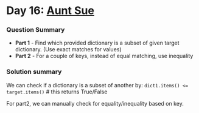 # Day 16: [Aunt Sue](https://adventofcode.com/2015/day/16)

### Question Summary
- **Part 1** - Find which provided dictionary is a subset of given target dictionary. (Use exact matches for values)
- **Part 2** - For a couple of keys, instead of equal matching, use inequality

### Solution summary 

We can check if a dictionary is a subset of another by:
`dict1.items() <= target.items()` # this returns True/False

For part2, we can manually check for equality/inequality based on key. 
